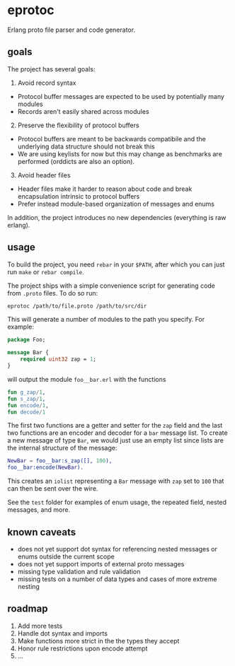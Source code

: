 # eprotoc

Erlang proto file parser and code generator.

## goals

The project has several goals:

1. Avoid record syntax
  - Protocol buffer messages are expected to be used by potentially
    many modules
  - Records aren't easily shared across modules
2. Preserve the flexibility of protocol buffers
  - Protocol buffers are meant to be backwards compatibile and the
    underlying data structure should not break this
  - We are using keylists for now but this may change as benchmarks
    are performed (orddicts are also an option).
3. Avoid header files
  - Header files make it harder to reason about code and break
    encapsulation intrinsic to protocol buffers
  - Prefer instead module-based organization of messages and enums

In addition, the project introduces no new dependencies (everything is
raw erlang).

## usage

To build the project, you need `rebar` in your `$PATH`, after which
you can just run `make` or `rebar compile`.

The project ships with a simple convenience script for generating code
from `.proto` files. To do so run:

```bash
eprotoc /path/to/file.proto /path/to/src/dir
```

This will generate a number of modules to the path you specify. For
example:

```proto
package Foo;

message Bar {
    required uint32 zap = 1;
}
```

will output the module `foo__bar.erl` with the functions

```erlang
fun g_zap/1,
fun s_zap/1,
fun encode/1,
fun decode/1
```

The first two functions are a getter and setter for the `zap` field
and the last two functions are an encoder and decoder for a `bar`
message list. To create a new message of type `Bar`, we would just use
an empty list since lists are the internal structure of the message:

```erlang
NewBar = foo__bar:s_zap([], 100),
foo__bar:encode(NewBar).
```

This creates an `iolist` representing a `Bar` message with `zap` set
to `100` that can then be sent over the wire.

See the `test` folder for examples of enum usage, the repeated field,
nested messages, and more.

## known caveats

- does not yet support dot syntax for referencing nested messages or
  enums outside the current scope
- does not yet support imports of external proto messages
- missing type validation and rule validation
- missing tests on a number of data types and cases of more extreme
  nesting

## roadmap

1. Add more tests
2. Handle dot syntax and imports
3. Make functions more strict in the the types they accept
4. Honor rule restrictions upon encode attempt
5. ...
